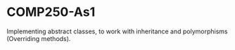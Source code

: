 # COMP250-As1

Implementing abstract classes, to work with inheritance and polymorphisms (Overriding methods).
